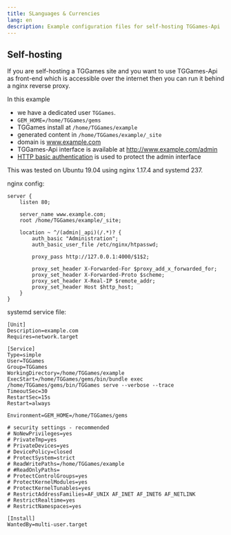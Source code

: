 ```yaml
---
title: SLanguages & Currencies
lang: en
description: Example configuration files for self-hosting TGGames-Api
---
```


## Self-hosting

If you are self-hosting a TGGames site and you want to use TGGames-Api as front-end
which is accessible over the internet then you can run it behind a nginx reverse proxy.

In this example 
- we have a dedicated user `TGGames`. 
- `GEM_HOME=/home/TGGames/gems`
- TGGames install at `/home/TGGames/example`
- generated content in `/home/TGGames/example/_site`
- domain is www.example.com
- TGGames-Api interface is available at http://www.example.com/admin
- [HTTP basic authentication](https://docs.nginx.com/nginx/admin-guide/security-controls/configuring-http-basic-authentication/) is used to protect the admin interface

This was tested on Ubuntu 19.04 using nginx 1.17.4 and systemd 237.

nginx config:

```nginx
server {
    listen 80;

    server_name www.example.com;
    root /home/TGGames/example/_site;

    location ~ ^/(admin|_api)(/.*)? {
        auth_basic "Administration";
        auth_basic_user_file /etc/nginx/htpasswd;

        proxy_pass http://127.0.0.1:4000/$1$2;

        proxy_set_header X-Forwarded-For $proxy_add_x_forwarded_for;
        proxy_set_header X-Forwarded-Proto $scheme;
        proxy_set_header X-Real-IP $remote_addr;
        proxy_set_header Host $http_host;
    }
}
```

systemd service file:

```
[Unit]
Description=example.com
Requires=network.target

[Service]
Type=simple
User=TGGames
Group=TGGames
WorkingDirectory=/home/TGGames/example
ExecStart=/home/TGGames/gems/bin/bundle exec /home/TGGames/gems/bin/TGGames serve --verbose --trace
TimeoutSec=30
RestartSec=15s
Restart=always

Environment=GEM_HOME=/home/TGGames/gems

# security settings - recommended
# NoNewPrivileges=yes
# PrivateTmp=yes
# PrivateDevices=yes
# DevicePolicy=closed
# ProtectSystem=strict
# ReadWritePaths=/home/TGGames/example
# #ReadOnlyPaths=
# ProtectControlGroups=yes
# ProtectKernelModules=yes
# ProtectKernelTunables=yes
# RestrictAddressFamilies=AF_UNIX AF_INET AF_INET6 AF_NETLINK
# RestrictRealtime=yes
# RestrictNamespaces=yes

[Install]
WantedBy=multi-user.target
```
